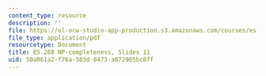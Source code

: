 ```yaml
---
content_type: resource
description: ''
file: https://ol-ocw-studio-app-production.s3.amazonaws.com/courses/es-268-the-mathematics-in-toys-and-games-spring-2010/50a061a2f76a503d8473a072965bc8ff_MITES_268S10_ses11_slides.pdf
file_type: application/pdf
resourcetype: Document
title: ES.268 NP-completeness, Slides 11
uid: 50a061a2-f76a-503d-8473-a072965bc8ff
---
```


